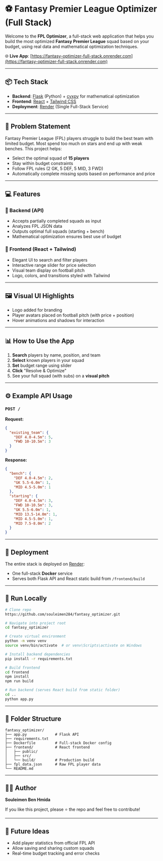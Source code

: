 # ⚽ Fantasy Premier League Optimizer (Full Stack)

Welcome to the **FPL Optimizer**, a full-stack web application that helps you build the most optimized **Fantasy Premier League** squad based on your budget, using real data and mathematical optimization techniques.

🌐 **Live App**: [https://fantasy-optimizer-full-stack.onrender.com](https://fantasy-optimizer-full-stack.onrender.com)

---

## 📦 Tech Stack

* **Backend**: [Flask](https://flask.palletsprojects.com/) (Python) + [cvxpy](https://www.cvxpy.org/) for mathematical optimization
* **Frontend**: [React](https://reactjs.org/) + [Tailwind CSS](https://tailwindcss.com/)
* **Deployment**: [Render](https://render.com) (Single Full-Stack Service)

---

## 🧠 Problem Statement

Fantasy Premier League (FPL) players struggle to build the best team with limited budget. Most spend too much on stars and end up with weak benches. This project helps:

* Select the optimal squad of **15 players**
* Stay within budget constraints
* Follow FPL rules (2 GK, 5 DEF, 5 MID, 3 FWD)
* Automatically complete missing spots based on performance and price

---

## 💻 Features

### 🔧 Backend (API)

* Accepts partially completed squads as input
* Analyzes FPL JSON data
* Outputs optimal full squads (starting + bench)
* Mathematical optimization ensures best use of budget

### 🎨 Frontend (React + Tailwind)

* Elegant UI to search and filter players
* Interactive range slider for price selection
* Visual team display on football pitch
* Logo, colors, and transitions styled with Tailwind

---

## 🖼️ Visual UI Highlights

* Logo added for branding
* Player avatars placed on football pitch (with price + position)
* Hover animations and shadows for interaction

---

## 📊 How to Use the App

1. **Search** players by name, position, and team
2. **Select** known players in your squad
3. **Set** budget range using slider
4. **Click** "Resolve & Optimize"
5. See your full squad (with subs) on a **visual pitch**

---

## ⚙️ Example API Usage

### `POST /`

**Request:**

```json
{
  "existing_team": {
    "DEF 4.0-4.5m": 5,
    "FWD 10-10.5m": 3
  }
}
```

**Response:**

```json
{
  "bench": {
    "DEF 4.0-4.5m": 2,
    "GK 5.5-6.0m": 1,
    "MID 4.5-5.0m": 1
  },
  "starting": {
    "DEF 4.0-4.5m": 3,
    "FWD 10-10.5m": 3,
    "GK 5.5-6.0m": 1,
    "MID 13.5-14.0m": 1,
    "MID 4.5-5.0m": 1,
    "MID 7.5-8.0m": 2
  }
}
```

---

## 🚀 Deployment

The entire stack is deployed on [Render](https://render.com):

* One full-stack **Docker** service
* Serves both Flask API and React static build from `/frontend/build`

---

## 🧪 Run Locally

```bash
# Clone repo
https://github.com/souleimen284/fantasy_optimizer.git

# Navigate into project root
cd fantasy_optimizer

# Create virtual environment
python -m venv venv
source venv/bin/activate  # or venv\Scripts\activate on Windows

# Install backend dependencies
pip install -r requirements.txt

# Build frontend
cd frontend
npm install
npm run build

# Run backend (serves React build from static folder)
cd ..
python app.py
```

---

## 📂 Folder Structure

```
fantasy_optimizer/
├── app.py             # Flask API
├── requirements.txt
├── Dockerfile         # Full-stack Docker config
├── frontend/          # React frontend
│   ├── public/
│   ├── src/
│   └── build/         # Production build
├── fpl_data.json      # Raw FPL player data
└── README.md
```

---

## 👨‍💻 Author

**Souleimen Ben Hmida**

If you like this project, please ⭐ the repo and feel free to contribute!

---

## 📢 Future Ideas

* Add player statistics from official FPL API
* Allow saving and sharing custom squads
* Real-time budget tracking and error checks
